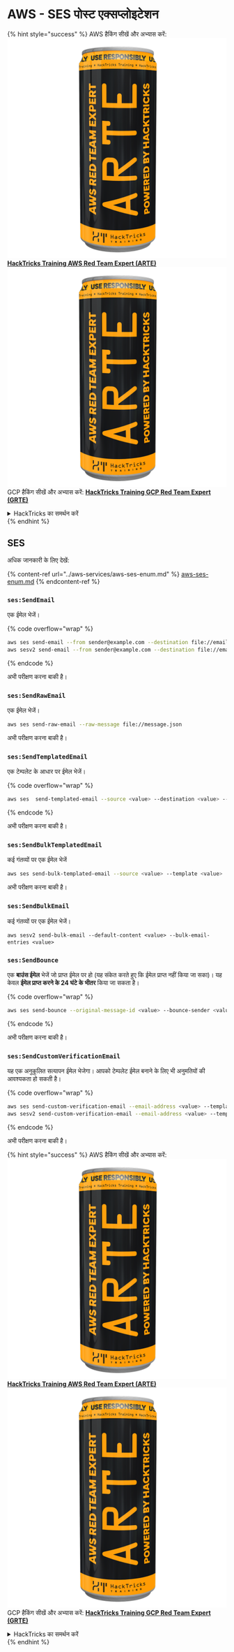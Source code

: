 # AWS - SES पोस्ट एक्सप्लोइटेशन

{% hint style="success" %}
AWS हैकिंग सीखें और अभ्यास करें:<img src="../../../.gitbook/assets/image (1) (1) (1).png" alt="" data-size="line">[**HackTricks Training AWS Red Team Expert (ARTE)**](https://training.hacktricks.xyz/courses/arte)<img src="../../../.gitbook/assets/image (1) (1) (1).png" alt="" data-size="line">\
GCP हैकिंग सीखें और अभ्यास करें: <img src="../../../.gitbook/assets/image (2).png" alt="" data-size="line">[**HackTricks Training GCP Red Team Expert (GRTE)**<img src="../../../.gitbook/assets/image (2).png" alt="" data-size="line">](https://training.hacktricks.xyz/courses/grte)

<details>

<summary>HackTricks का समर्थन करें</summary>

* [**सदस्यता योजनाएँ**](https://github.com/sponsors/carlospolop) देखें!
* **हमारे** 💬 [**Discord समूह**](https://discord.gg/hRep4RUj7f) या [**टेलीग्राम समूह**](https://t.me/peass) में शामिल हों या **हमें** **Twitter** 🐦 [**@hacktricks\_live**](https://twitter.com/hacktricks_live)** पर फॉलो करें।**
* हैकिंग ट्रिक्स साझा करें और [**HackTricks**](https://github.com/carlospolop/hacktricks) और [**HackTricks Cloud**](https://github.com/carlospolop/hacktricks-cloud) गिटहब रिपोजिटरी में PR सबमिट करें।

</details>
{% endhint %}

## SES

अधिक जानकारी के लिए देखें:

{% content-ref url="../aws-services/aws-ses-enum.md" %}
[aws-ses-enum.md](../aws-services/aws-ses-enum.md)
{% endcontent-ref %}

### `ses:SendEmail`

एक ईमेल भेजें।

{% code overflow="wrap" %}
```bash
aws ses send-email --from sender@example.com --destination file://emails.json --message file://message.json
aws sesv2 send-email --from sender@example.com --destination file://emails.json --message file://message.json
```
{% endcode %}

अभी परीक्षण करना बाकी है।

### `ses:SendRawEmail`

एक ईमेल भेजें।
```bash
aws ses send-raw-email --raw-message file://message.json
```
अभी परीक्षण करना बाकी है।

### `ses:SendTemplatedEmail`

एक टेम्पलेट के आधार पर ईमेल भेजें।

{% code overflow="wrap" %}
```bash
aws ses  send-templated-email --source <value> --destination <value> --template <value>
```
{% endcode %}

अभी परीक्षण करना बाकी है।

### `ses:SendBulkTemplatedEmail`

कई गंतव्यों पर एक ईमेल भेजें
```bash
aws ses send-bulk-templated-email --source <value> --template <value>
```
अभी परीक्षण करना बाकी है।

### `ses:SendBulkEmail`

कई गंतव्यों पर एक ईमेल भेजें।
```
aws sesv2 send-bulk-email --default-content <value> --bulk-email-entries <value>
```
### `ses:SendBounce`

एक **बाउंस ईमेल** भेजें जो प्राप्त ईमेल पर हो (यह संकेत करते हुए कि ईमेल प्राप्त नहीं किया जा सका)। यह केवल **ईमेल प्राप्त करने के 24 घंटे के भीतर** किया जा सकता है।

{% code overflow="wrap" %}
```bash
aws ses send-bounce --original-message-id <value> --bounce-sender <value> --bounced-recipient-info-list <value>
```
{% endcode %}

अभी परीक्षण करना बाकी है।

### `ses:SendCustomVerificationEmail`

यह एक अनुकूलित सत्यापन ईमेल भेजेगा। आपको टेम्पलेट ईमेल बनाने के लिए भी अनुमतियों की आवश्यकता हो सकती है।

{% code overflow="wrap" %}
```bash
aws ses send-custom-verification-email --email-address <value> --template-name <value>
aws sesv2 send-custom-verification-email --email-address <value> --template-name <value>
```
{% endcode %}

अभी परीक्षण करना बाकी है।

{% hint style="success" %}
AWS हैकिंग सीखें और अभ्यास करें:<img src="../../../.gitbook/assets/image (1) (1) (1).png" alt="" data-size="line">[**HackTricks Training AWS Red Team Expert (ARTE)**](https://training.hacktricks.xyz/courses/arte)<img src="../../../.gitbook/assets/image (1) (1) (1).png" alt="" data-size="line">\
GCP हैकिंग सीखें और अभ्यास करें: <img src="../../../.gitbook/assets/image (2).png" alt="" data-size="line">[**HackTricks Training GCP Red Team Expert (GRTE)**<img src="../../../.gitbook/assets/image (2).png" alt="" data-size="line">](https://training.hacktricks.xyz/courses/grte)

<details>

<summary>HackTricks का समर्थन करें</summary>

* [**सदस्यता योजनाएँ**](https://github.com/sponsors/carlospolop) देखें!
* **हमारे** 💬 [**Discord समूह**](https://discord.gg/hRep4RUj7f) या [**telegram समूह**](https://t.me/peass) में शामिल हों या **Twitter** 🐦 पर हमें **फॉलो करें** [**@hacktricks\_live**](https://twitter.com/hacktricks_live)**.**
* **हैकिंग ट्रिक्स साझा करें और** [**HackTricks**](https://github.com/carlospolop/hacktricks) और [**HackTricks Cloud**](https://github.com/carlospolop/hacktricks-cloud) गिटहब रिपोजिटरी में PR सबमिट करें।

</details>
{% endhint %}
